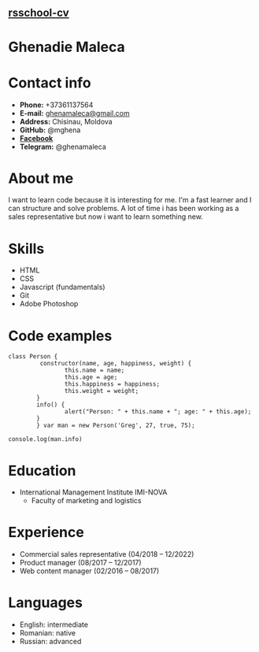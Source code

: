 ## [rsschool-cv](https://elvinyeka.github.io/rsschool-cv/cv)
# Ghenadie Maleca
# Contact info
* **Phone:** +37361137564
* **E-mail:** ghenamaleca@gmail.com
* **Address:** Chisinau, Moldova
* **GitHub:** @mghena
*  [**Facebook**](https://www.facebook.com/ghena.maleca/)
* **Telegram:** @ghenamaleca
# About me
I want to learn code because it is interesting for me. I'm a fast learner and I can structure and solve problems. A lot of time i has been working as a sales representative but now i want to learn something new.
# Skills
* HTML
* CSS
* Javascript (fundamentals)
* Git
* Adobe Photoshop
# Code examples
```
class Person {
         constructor(name, age, happiness, weight) {
                this.name = name;
                this.age = age;
                this.happiness = happiness;
                this.weight = weight;
        }
        info() { 
                alert("Person: " + this.name + "; age: " + this.age);
        }
        } var man = new Person('Greg', 27, true, 75);

console.log(man.info)
```
# Education
* International Management Institute IMI-NOVA
  + Faculty of marketing and logistics
# Experience
*  Commercial sales representative (04/2018 – 12/2022)
*  Product manager (08/2017 – 12/2017)
*  Web content manager (02/2016 – 08/2017)
# Languages
*  English: intermediate
*  Romanian: native
*  Russian: advanced


